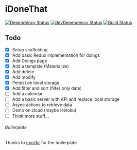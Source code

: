 # iDoneThat

[![Dependency Status][dep-status-img]][dep-status-link] [![devDependency Status][dev-dep-status-img]][dev-dep-status-link] [![Build Status][ci-img]][ci]

[dep-status-img]: https://david-dm.org/ciccia/i-done-that.svg
[dep-status-link]: https://david-dm.org/ciccia/i-done-that
[dev-dep-status-img]: https://david-dm.org/ciccia/i-done-that/dev-status.svg
[dev-dep-status-link]: https://david-dm.org/ciccia/i-done-that#info=devDependencies
[ci-img]: https://travis-ci.org/ciccia/i-done-that.svg?branch=master
[ci]: https://travis-ci.org/ciccia/i-done-that

## Todo
- [x] Setup scaffolding
- [x] Add basic Redux implementation for doings
- [x] Add Doings page
- [X] Add a template (Materialize)
- [X] Add delete
- [X] Add modify
- [X] Persist on local storage
- [X] Add filter and sort (filter only date)
- [ ] Add a calendar
- [ ] Add a basic server with API and replace local storage
- [ ] Async actions to retrieve data
- [ ] Demo on cloud (maybe Heroku)
- [ ] Think more stuff...

###### Boilerplate

Thanks to [mxstbr](https://github.com/mxstbr/react-boilerplate) for the boilerplate
